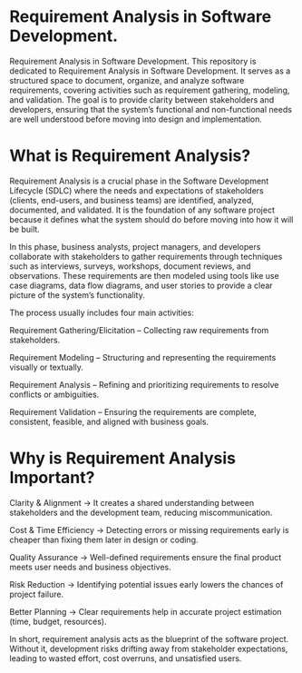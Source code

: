 # Requirement Analysis in Software Development.
Requirement Analysis in Software Development.
This repository is dedicated to Requirement Analysis in Software Development. It serves as a structured space to document, organize, and analyze software requirements, covering activities such as requirement gathering, modeling, and validation. The goal is to provide clarity between stakeholders and developers, ensuring that the system’s functional and non-functional needs are well understood before moving into design and implementation.
# What is Requirement Analysis?
Requirement Analysis is a crucial phase in the Software Development Lifecycle (SDLC) where the needs and expectations of stakeholders (clients, end-users, and business teams) are identified, analyzed, documented, and validated. It is the foundation of any software project because it defines what the system should do before moving into how it will be built.

In this phase, business analysts, project managers, and developers collaborate with stakeholders to gather requirements through techniques such as interviews, surveys, workshops, document reviews, and observations. These requirements are then modeled using tools like use case diagrams, data flow diagrams, and user stories to provide a clear picture of the system’s functionality.

The process usually includes four main activities:

Requirement Gathering/Elicitation – Collecting raw requirements from stakeholders.

Requirement Modeling – Structuring and representing the requirements visually or textually.

Requirement Analysis – Refining and prioritizing requirements to resolve conflicts or ambiguities.

Requirement Validation – Ensuring the requirements are complete, consistent, feasible, and aligned with business goals.
# Why is Requirement Analysis Important?
Clarity & Alignment → It creates a shared understanding between stakeholders and the development team, reducing miscommunication.

Cost & Time Efficiency → Detecting errors or missing requirements early is cheaper than fixing them later in design or coding.

Quality Assurance → Well-defined requirements ensure the final product meets user needs and business objectives.

Risk Reduction → Identifying potential issues early lowers the chances of project failure.

Better Planning → Clear requirements help in accurate project estimation (time, budget, resources).

In short, requirement analysis acts as the blueprint of the software project. Without it, development risks drifting away from stakeholder expectations, leading to wasted effort, cost overruns, and unsatisfied users.
